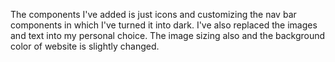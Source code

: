 The components I've added is just icons and customizing the nav bar components in which I've turned it into dark. I've also replaced the images and text into my personal choice.
The image sizing also and the background color of website is slightly changed.
